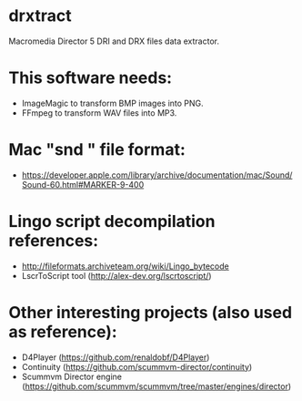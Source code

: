 # drxtract
Macromedia Director 5 DRI and DRX files data extractor.

# This software needs:
* ImageMagic to transform BMP images into PNG.
* FFmpeg to transform WAV files into MP3.

# Mac "snd " file format:
* https://developer.apple.com/library/archive/documentation/mac/Sound/Sound-60.html#MARKER-9-400

# Lingo script decompilation references:
* http://fileformats.archiveteam.org/wiki/Lingo_bytecode
* LscrToScript tool (http://alex-dev.org/lscrtoscript/)

# Other interesting projects (also used as reference):
* D4Player (https://github.com/renaldobf/D4Player)
* Continuity (https://github.com/scummvm-director/continuity)
* Scummvm Director engine (https://github.com/scummvm/scummvm/tree/master/engines/director)

